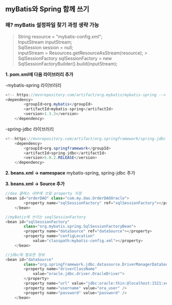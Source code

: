 ## myBatis와 Spring 함께 쓰기

 ###  왜?   myBatis 설정파일 찾기 과정 생략 가능
>  String resource = "mybatis-config.xml"; 		
>  InputStream inputStream; 		
> SqlSession session = null; 		
>inputStream = Resources.getResourceAsStream(resource); 			> SqlSessionFactory sqlSessionFactory = 
>new  SqlSessionFactoryBuilder().build(inputStream);


**1. pom.xml에 다음 라이브러리 추가**

-mybatis-spring 라이브러리
```java
<!-- https://mvnrepository.com/artifact/org.mybatis/mybatis-spring -->
<dependency>
        <groupId>org.mybatis</groupId>
        <artifactId>mybatis-spring</artifactId>
        <version>1.3.2</version>
    </dependency>
```
-spring-jdbc 라이브러리
```java
<!--https://mvnrepository.com/artifact/org.springframework/spring-jdbc -->
    <dependency>
        <groupId>org.springframework</groupId>
        <artifactId>spring-jdbc</artifactId>
        <version>5.0.2.RELEASE</version>
    </dependency>
```
**2. beans.xml -> namespace**
mybatis-spring, spring-jdbc 추가

**3. beans.xml -> Source 추가**
```java
//dao 클래스 내부에 쓰일 property 지정
<bean id="orderDAO" class="com.my.dao.OrderDAOOracle">
		<property name="sqlSessionFactory" ref="sqlSessionFactory"></property>
	</bean>

//myBatis에 쓰이는 seqlSessionFactory
<bean id="sqlSessionFactory"
		class="org.mybatis.spring.SqlSessionFactoryBean">
		<property name="dataSource" ref="dataSource"></property>
		<property name="configLocation"
			value="classpath:mybatis-config.xml"></property>
	</bean>

//jdbc에 필요한 정보
<bean id="dataSource"
		class="org.springframework.jdbc.datasource.DriverManagerDataSource">
		<property name="driverClassName"
			value="oracle.jdbc.driver.OracleDriver">
		</property>
		<property name="url" value="jdbc:oracle:thin:@localhost:1521:xe" />
		<property name="username" value="ora_user" />
		<property name="password" value="password" />
	</bean>

```
<!--stackedit_data:
eyJoaXN0b3J5IjpbNDMwNTM5NzUyLDg4NzkxNzU5OSwxNDAwMz
c1MjA0LDE1MTcwNjU1NSwxODA2NjA5OTQzLDU1NDI1ODUyLC0x
MDE4NTAwODYwLDE3NjAwNzMyNzIsLTg0MjQ3MDQ2MywtODI5MD
g2NTI3LC04ODg0MzY3ODFdfQ==
-->